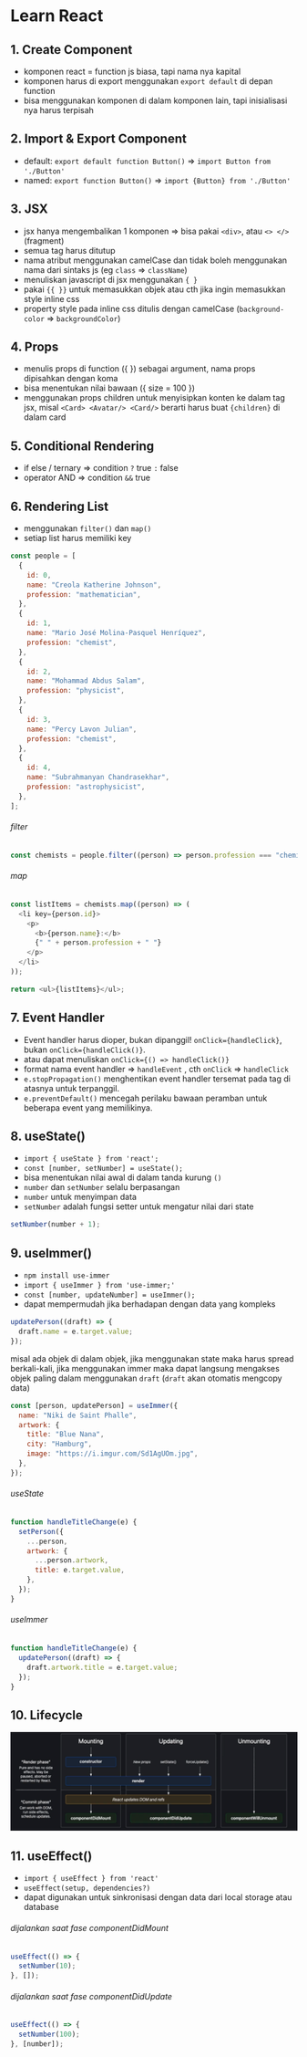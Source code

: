 # Learn React

## 1. Create Component

- komponen react = function js biasa, tapi nama nya kapital
- komponen harus di export menggunakan `export default` di depan function
- bisa menggunakan komponen di dalam komponen lain, tapi inisialisasi nya harus terpisah

## 2. Import & Export Component

- default: `export default function Button()` => `import Button from './Button'`
- named: `export function Button()` => `import {Button} from './Button'`

## 3. JSX

- jsx hanya mengembalikan 1 komponen => bisa pakai `<div>`, atau `<> </>` (fragment)
- semua tag harus ditutup
- nama atribut menggunakan camelCase dan tidak boleh menggunakan nama dari sintaks js (eg `class` => `className`)
- menuliskan javascript di jsx menggunakan `{ }`
- pakai `{{ }}` untuk memasukkan objek atau cth jika ingin memasukkan style inline css
- property style pada inline css ditulis dengan camelCase (`background-color` => `backgroundColor`)

## 4. Props

- menulis props di function ({ }) sebagai argument, nama props dipisahkan dengan koma
- bisa menentukan nilai bawaan ({ size = 100 })
- menggunakan props children untuk menyisipkan konten ke dalam tag jsx,
  misal `<Card> <Avatar/> <Card/>` berarti harus buat `{children}` di dalam card

## 5. Conditional Rendering

- if else / ternary => condition `?` true `:` false
- operator AND => condition `&&` true

## 6. Rendering List

- menggunakan `filter()` dan `map()`
- setiap list harus memiliki key

```javascript
const people = [
  {
    id: 0,
    name: "Creola Katherine Johnson",
    profession: "mathematician",
  },
  {
    id: 1,
    name: "Mario José Molina-Pasquel Henríquez",
    profession: "chemist",
  },
  {
    id: 2,
    name: "Mohammad Abdus Salam",
    profession: "physicist",
  },
  {
    id: 3,
    name: "Percy Lavon Julian",
    profession: "chemist",
  },
  {
    id: 4,
    name: "Subrahmanyan Chandrasekhar",
    profession: "astrophysicist",
  },
];
```

###### filter

```javascript
const chemists = people.filter((person) => person.profession === "chemist");
```

###### map

```javascript
const listItems = chemists.map((person) => (
  <li key={person.id}>
    <p>
      <b>{person.name}:</b>
      {" " + person.profession + " "}
    </p>
  </li>
));
```

```javascript
return <ul>{listItems}</ul>;
```

## 7. Event Handler

- Event handler harus dioper, bukan dipanggil! `onClick={handleClick}`, bukan `onClick={handleClick()}`.
- atau dapat menuliskan `onClick={() => handleClick()}`
- format nama event handler => `handleEvent` , cth `onClick` => `handleClick`
- `e.stopPropagation()` menghentikan event handler tersemat pada tag di atasnya untuk terpanggil.
- `e.preventDefault()` mencegah perilaku bawaan peramban untuk beberapa event yang memilikinya.

## 8. useState()

- `import { useState } from 'react';`
- `const [number, setNumber] = useState();`
- bisa menentukan nilai awal di dalam tanda kurung `()`
- `number` dan `setNumber` selalu berpasangan
- `number` untuk menyimpan data
- `setNumber` adalah fungsi setter untuk mengatur nilai dari state

```javascript
setNumber(number + 1);
```

## 9. useImmer()

- `npm install use-immer`
- `import { useImmer } from 'use-immer;'`
- `const [number, updateNumber] = useImmer();`
- dapat mempermudah jika berhadapan dengan data yang kompleks

```javascript
updatePerson((draft) => {
  draft.name = e.target.value;
});
```

misal ada objek di dalam objek, jika menggunakan state maka harus spread berkali-kali, jika menggunakan immer maka dapat langsung mengakses objek paling dalam menggunakan `draft` (`draft` akan otomatis mengcopy data)

```javascript
const [person, updatePerson] = useImmer({
  name: "Niki de Saint Phalle",
  artwork: {
    title: "Blue Nana",
    city: "Hamburg",
    image: "https://i.imgur.com/Sd1AgUOm.jpg",
  },
});
```

###### useState

```javascript
function handleTitleChange(e) {
  setPerson({
    ...person,
    artwork: {
      ...person.artwork,
      title: e.target.value,
    },
  });
}
```

###### useImmer

```javascript
function handleTitleChange(e) {
  updatePerson((draft) => {
    draft.artwork.title = e.target.value;
  });
}
```

## 10. Lifecycle

![lifecycle](public/images/lifecycle.png)

## 11. useEffect()

- `import { useEffect } from 'react'`
- `useEffect(setup, dependencies?)`
- dapat digunakan untuk sinkronisasi dengan data dari local storage atau database

###### dijalankan saat fase componentDidMount

```javascript
useEffect(() => {
  setNumber(10);
}, []);
```

###### dijalankan saat fase componentDidUpdate

```javascript
useEffect(() => {
  setNumber(100);
}, [number]);
```
